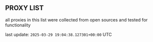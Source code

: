 ## PROXY LIST

all proxies in this list were collected from open sources and tested for functionality

last update: `2025-03-29 19:04:38.127301+00:00` UTC